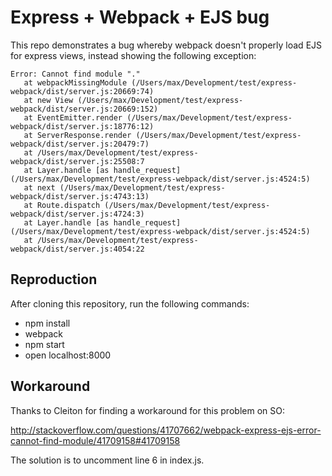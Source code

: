# Express + Webpack + EJS bug
This repo demonstrates a bug whereby webpack doesn't properly load EJS for express views, instead showing the following exception:

    Error: Cannot find module "."
       at webpackMissingModule (/Users/max/Development/test/express-webpack/dist/server.js:20669:74)
       at new View (/Users/max/Development/test/express-webpack/dist/server.js:20669:152)
       at EventEmitter.render (/Users/max/Development/test/express-webpack/dist/server.js:18776:12)
       at ServerResponse.render (/Users/max/Development/test/express-webpack/dist/server.js:20479:7)
       at /Users/max/Development/test/express-webpack/dist/server.js:25508:7
       at Layer.handle [as handle_request] (/Users/max/Development/test/express-webpack/dist/server.js:4524:5)
       at next (/Users/max/Development/test/express-webpack/dist/server.js:4743:13)
       at Route.dispatch (/Users/max/Development/test/express-webpack/dist/server.js:4724:3)
       at Layer.handle [as handle_request] (/Users/max/Development/test/express-webpack/dist/server.js:4524:5)
       at /Users/max/Development/test/express-webpack/dist/server.js:4054:22

## Reproduction

After cloning this repository, run the following commands:

 - npm install
 - webpack
 - npm start
 - open localhost:8000

## Workaround

Thanks to Cleiton for finding a workaround for this problem on SO:

http://stackoverflow.com/questions/41707662/webpack-express-ejs-error-cannot-find-module/41709158#41709158

The solution is to uncomment line 6 in index.js.

